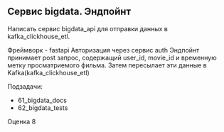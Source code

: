 ## Сервис bigdata. Эндпойнт

Написать сервис bigdata_api для отправки данных в kafka_clickhouse_etl.

Фреймворк - fastapi
Авторизация через сервис auth
Эндпойнт принимает post запрос, содержащий user_id, movie_id и временную метку просматриемого фильма. Затем пересылает эти данные в Kafka(kafka_clickhouse_etl)

Подзадачи:
- 61_bigdata_docs
- 62_bigdata_tests

Оценка 8